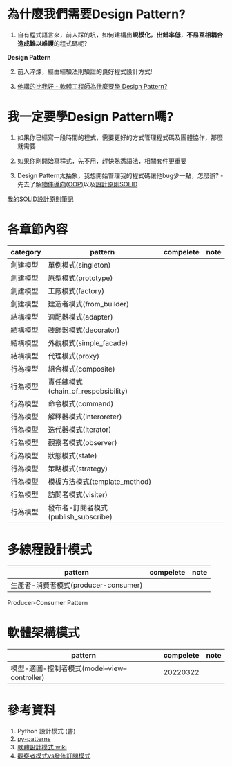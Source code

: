 # 為什麼我們需要Design Pattern?

1. 自有程式語言來，前人踩的坑，如何建構出**規模化**，**出錯率低**，**不易互相耦合造成難以維護**的程式碼呢? 

**Design Pattern**

2. 前人淬煉，經由經驗法則驗證的良好程式設計方式!

3. [他講的比我好 - 軟體工程師為什麼要學 Design Pattern?](https://www.youtube.com/watch?v=pkm5jQfnKGs)

# 我一定要學Design Pattern嗎?

1. 如果你已經寫一段時間的程式，需要更好的方式管理程式碼及團體協作，那麼就需要

2. 如果你剛開始寫程式，先不用，趕快熟悉語法，相關套件更重要

3. Design Pattern太抽象，我想開始管理我的程式碼讓他bug少一點，怎麼辦? - 先去了解[物件導向(OOP)](https://zh.wikipedia.org/zh-tw/%E9%9D%A2%E5%90%91%E5%AF%B9%E8%B1%A1%E7%A8%8B%E5%BA%8F%E8%AE%BE%E8%AE%A1)以及[設計原則SOLID](https://zh.wikipedia.org/wiki/SOLID_(%E9%9D%A2%E5%90%91%E5%AF%B9%E8%B1%A1%E8%AE%BE%E8%AE%A1))

[我的SOLID設計原則筆記](https://github.com/YLTsai0609/SOLID)

# 各章節內容

| category | pattern | compelete | note  |
|----------|---------|-----------|-------|
|創建模型|單例模式(singleton)||
|創建模型|原型模式(prototype)||
|創建模型|工廠模式(factory)||
|創建模型|建造者模式(from_builder)||
|結構模型|適配器模式(adapter)||
|結構模型|裝飾器模式(decorator)||
|結構模型|外觀模式(simple_facade)||
|結構模型|代理模式(proxy)||
|行為模型|組合模式(composite)||
|行為模型|責任練模式(chain_of_respobsibility)||
|行為模型|命令模式(command)||
|行為模型|解釋器模式(interoreter)||
|行為模型|迭代器模式(iterator)||
|行為模型|觀察者模式(observer)||
|行為模型|狀態模式(state)||
|行為模型|策略模式(strategy)||
|行為模型|模板方法模式(template_method)||
|行為模型|訪問者模式(visiter)||
|行為模型|發布者-訂閱者模式(publish_subscribe)||

# 多線程設計模式

| pattern | compelete | note  |
|---------|-----------|-------|
|生產者-消費者模式(producer-consumer)||

Producer-Consumer Pattern

# 軟體架構模式

| pattern | compelete | note  |
|---------|-----------|-------|
|模型-適圖-控制者模式(model–view–controller)|20220322|

# 參考資料

1. Python 設計模式 (書)
2. [py-patterns](https://github.com/wklken/py-patterns)
3. [軟體設計模式 wiki](https://zh.wikipedia.org/wiki/%E8%AE%BE%E8%AE%A1%E6%A8%A1%E5%BC%8F_(%E8%AE%A1%E7%AE%97%E6%9C%BA))
4. [觀察者模式vs發佈訂閱模式](https://codertw.com/%E7%A8%8B%E5%BC%8F%E8%AA%9E%E8%A8%80/680226/)
